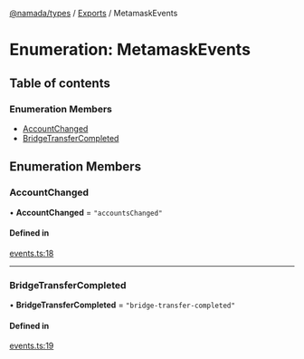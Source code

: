[@namada/types](../README.md) / [Exports](../modules.md) / MetamaskEvents

# Enumeration: MetamaskEvents

## Table of contents

### Enumeration Members

- [AccountChanged](MetamaskEvents.md#accountchanged)
- [BridgeTransferCompleted](MetamaskEvents.md#bridgetransfercompleted)

## Enumeration Members

### AccountChanged

• **AccountChanged** = ``"accountsChanged"``

#### Defined in

[events.ts:18](https://github.com/anoma/namada-interface/blob/c6b0e5a0/packages/types/src/events.ts#L18)

___

### BridgeTransferCompleted

• **BridgeTransferCompleted** = ``"bridge-transfer-completed"``

#### Defined in

[events.ts:19](https://github.com/anoma/namada-interface/blob/c6b0e5a0/packages/types/src/events.ts#L19)
